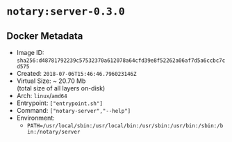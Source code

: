 # `notary:server-0.3.0`

## Docker Metadata

- Image ID: `sha256:d48781792239c57532370a612078a64cfd39e8f52262a06af7d5a6ccbc7cd575`
- Created: `2018-07-06T15:46:46.796023146Z`
- Virtual Size: ~ 20.70 Mb  
  (total size of all layers on-disk)
- Arch: `linux`/`amd64`
- Entrypoint: `["entrypoint.sh"]`
- Command: `["notary-server","--help"]`
- Environment:
  - `PATH=/usr/local/sbin:/usr/local/bin:/usr/sbin:/usr/bin:/sbin:/bin:/notary/server`
